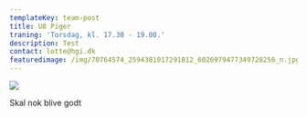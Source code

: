 ```yaml
---
templateKey: team-post
title: U8 Piger
traning: 'Torsdag, kl. 17.30 - 19.00.'
description: Test
contact: lotte@hgi.dk
featuredimage: /img/70764574_2594381017291812_6026979477349728256_n.jpg
---
```

![](/img/70764574_2594381017291812_6026979477349728256_n.jpg)

Skal nok blive godt
